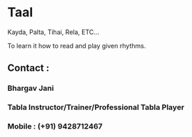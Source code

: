 # Taal
Kayda, Palta, Tihai, Rela, ETC...

To learn it how to read and play given rhythms.

## Contact : 
### Bhargav Jani
### Tabla Instructor/Trainer/Professional Tabla Player
### Mobile : (+91) 9428712467